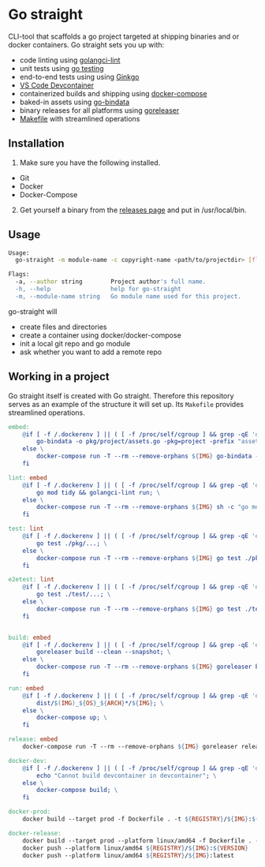 # Go straight
CLI-tool that scaffolds a go project targeted at shipping binaries and or docker containers. Go straight sets you up with:
- code linting using [golangci-lint](https://golangci-lint.run/)
- unit tests using [go testing](https://pkg.go.dev/testing)
- end-to-end tests using using [Ginkgo](https://onsi.github.io/ginkgo/)
- [VS Code Devcontainer](https://code.visualstudio.com/docs/devcontainers/containers)
- containerized builds and shipping using [docker-compose](https://docs.docker.com/compose/)
- baked-in assets using [go-bindata](https://github.com/go-bindata/go-bindata)
- binary releases for all platforms using [goreleaser](https://goreleaser.com/)
- [Makefile](https://www.gnu.org/software/make/) with streamlined operations

## Installation
1. Make sure you have the following installed.
- Git
- Docker
- Docker-Compose
2. Get yourself a binary from the [releases page](https://github.com/veith4f/go-straight/releases) and put in /usr/local/bin.

## Usage
```bash
Usage:
  go-straight -m module-name -c copyright-name <path/to/projectdir> [flags]

Flags:
  -a, --author string        Project author's full name.
  -h, --help                 help for go-straight
  -m, --module-name string   Go module name used for this project.
```
go-straight will
- create files and directories
- create a container using docker/docker-compose
- init a local git repo and go module
- ask whether you want to add a remote repo


## Working in a project
Go straight itself is created with Go straight. Therefore this repository serves as an example of the structure it will set up. Its `Makefile` provides streamlined operations.
```makefile
embed:
	@if [ -f /.dockerenv ] || ( [ -f /proc/self/cgroup ] && grep -qE 'docker|containerd' /proc/self/cgroup ); then \
		go-bindata -o pkg/project/assets.go -pkg=project -prefix "assets/template"  assets/template/...; \
	else \
		docker-compose run -T --rm --remove-orphans ${IMG} go-bindata -o pkg/assets/embed.go -pkg=assets -prefix "assets/embed"  assets/embed/...; \
	fi

lint: embed
	@if [ -f /.dockerenv ] || ( [ -f /proc/self/cgroup ] && grep -qE 'docker|containerd' /proc/self/cgroup ); then \
		go mod tidy && golangci-lint run; \
	else \
		docker-compose run -T --rm --remove-orphans ${IMG} sh -c "go mod tidy && golangci-lint run"; \
	fi

test: lint
	@if [ -f /.dockerenv ] || ( [ -f /proc/self/cgroup ] && grep -qE 'docker|containerd' /proc/self/cgroup ); then \
		go test ./pkg/...; \
	else \
		docker-compose run -T --rm --remove-orphans ${IMG} go test ./pkg/...; \
	fi

e2etest: lint
	@if [ -f /.dockerenv ] || ( [ -f /proc/self/cgroup ] && grep -qE 'docker|containerd' /proc/self/cgroup ); then \
		go test ./test/...; \
	else \
		docker-compose run -T --rm --remove-orphans ${IMG} go test ./test/...; \
	fi


build: embed
	@if [ -f /.dockerenv ] || ( [ -f /proc/self/cgroup ] && grep -qE 'docker|containerd' /proc/self/cgroup ); then \
		goreleaser build --clean --snapshot; \
	else \
		docker-compose run -T --rm --remove-orphans ${IMG} goreleaser build --clean --snapshot; \
	fi

run: embed
	@if [ -f /.dockerenv ] || ( [ -f /proc/self/cgroup ] && grep -qE 'docker|containerd' /proc/self/cgroup ); then \
		dist/$(IMG)_${OS}_${ARCH}*/${IMG}; \
	else \
		docker-compose up; \
	fi

release: embed
	docker-compose run -T --rm --remove-orphans ${IMG} goreleaser release --clean

docker-dev: 
	@if [ -f /.dockerenv ] || ( [ -f /proc/self/cgroup ] && grep -qE 'docker|containerd' /proc/self/cgroup ); then \
		echo "Cannot build devcontainer in devcontainer"; \
	else \
		docker-compose build; \
	fi

docker-prod: 
	docker build --target prod -f Dockerfile . -t ${REGISTRY}/${IMG}:${VERSION} -t ${REGISTRY}/${IMG}:latest

docker-release:
	docker build --target prod --platform linux/amd64 -f Dockerfile . -t ${REGISTRY}/${IMG}:${VERSION} -t ${REGISTRY}/${IMG}:latest
	docker push --platform linux/amd64 ${REGISTRY}/${IMG}:${VERSION}
	docker push --platform linux/amd64 ${REGISTRY}/${IMG}:latest
```
